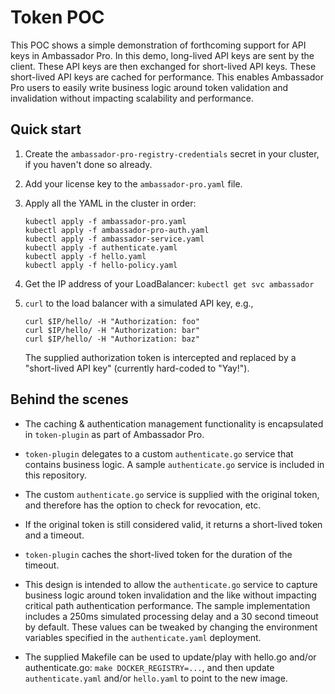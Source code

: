 # Token POC

This POC shows a simple demonstration of forthcoming support for API keys in Ambassador Pro. In this demo, long-lived API keys are sent by the client. These API keys are then exchanged for short-lived API keys. These short-lived API keys are cached for performance. This enables Ambassador Pro users to easily write business logic around token validation and invalidation without impacting scalability and performance.

## Quick start

1. Create the `ambassador-pro-registry-credentials` secret in your cluster, if you haven't done so already.
2. Add your license key to the `ambassador-pro.yaml` file.
3. Apply all the YAML in the cluster in order:
   
   ```
   kubectl apply -f ambassador-pro.yaml
   kubectl apply -f ambassador-pro-auth.yaml
   kubectl apply -f ambassador-service.yaml
   kubectl apply -f authenticate.yaml
   kubectl apply -f hello.yaml
   kubectl apply -f hello-policy.yaml
   ```

4. Get the IP address of your LoadBalancer: `kubectl get svc ambassador`

5. `curl` to the load balancer with a simulated API key, e.g.,

   ```
   curl $IP/hello/ -H "Authorization: foo"
   curl $IP/hello/ -H "Authorization: bar"
   curl $IP/hello/ -H "Authorization: baz"
   ```

   The supplied authorization token is intercepted and replaced by a "short-lived API key" (currently hard-coded to "Yay!").

## Behind the scenes

* The caching & authentication management functionality is encapsulated in `token-plugin` as part of Ambassador Pro.

* `token-plugin` delegates to a custom `authenticate.go` service that contains business logic. A sample `authenticate.go` service is included in this repository.

* The custom `authenticate.go` service is supplied with the original token, and
  therefore has the option to check for revocation, etc.

* If the original token is still considered valid, it returns a
  short-lived token and a timeout.

* `token-plugin` caches the short-lived token for the duration of
  the timeout.

* This design is intended to allow the `authenticate.go` service to
  capture business logic around token invalidation and the like
  without impacting critical path authentication performance. The
  sample implementation includes a 250ms simulated processing delay
  and a 30 second timeout by default. These values can be tweaked by
  changing the environment variables specified in the
  `authenticate.yaml` deployment.

* The supplied Makefile can be used to update/play with hello.go
  and/or authenticate.go: `make DOCKER_REGISTRY=...`, and then update
  `authenticate.yaml` and/or `hello.yaml` to point to the new image.

